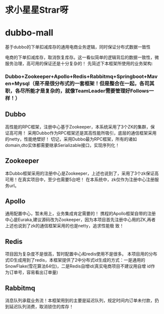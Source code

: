 # 求小星星Strar呀

# dubbo-mall
基于dubbo的下单扣减库存的通用电商业务逻辑，同时保证分布式数据一致性

电商的下单扣减库存，取消恢复库存。这一看似简单的逻辑背后的数据一致性，微服务治理，高可用的保证还是十分复杂的！
先简述下本框架所使用的业务架构:
### Dubbo+Zookeeper+Apollo+Redis+Rabbitmq+Springboot+Maven+Mysql（是不是很分布式的一套框架！但是整合在一起，各司其职，各尽所能才是复杂的，就像TeamLeader需要管理好Follows一样！）
## Dubbo
   高性能的RPC框架，注册中心基于Zookeeper，本系统采用了3个ZK的集群，保证高可用！
   采用Dubbo作为RPC框架还是其高性能所吸引，底层的通信框架采用的netty，性能绝壁好！
   切记，采用Dubbo最为RPC框架，所有的诸如domain,dto实体都需要继承Serializable接口，实现序列化！
## Zookeeper
   本Dubbo框架采用的注册中心是Zookeeper，上述也说到了，采用了3个zk保证高可用！在真实项目中，至少也需要5台吧！
   在本系统中，zk仅作为注册中心注册服务url。
## Apollo
   通用配置中心，暂未用上，业务集成肯定需要的！
   携程的Apollo框架自带的注册中心是Euraka,建议源码改为Zookeeper，因为本项目首先注册中心用的ZK,再者上述也说到了zk的通信框架采用的也是netty，追求性能极    致！
## Redis
   项目因为复杂度不是很高，暂时配置中心和redis使用不是很多。
   本项目用的分布式ID生成用到了redis，本框架提供了2中分布式id生成的方式：一是通用的SnowFlake(雪花算法64位)，二是Redis自增id(真实电商项目不建议用自增    id作为订单号，容易看出订单量)
## Rabbitmq
   消息队列承载业务流！本框架用到的主要是延迟队列，规定时间内订单未付款，扔到延迟队列消费，取消锁住的库存！
